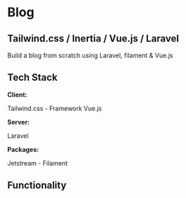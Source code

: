 
# Blog

## Tailwind.css / Inertia / Vue.js / Laravel 
Build a blog from scratch using Laravel, filament & Vue.js

## Tech Stack

**Client:** 

Tailwind.css - Framework Vue.js 

**Server:** 

Laravel 

**Packages:** 

 Jetstream - Filament

## Functionality






